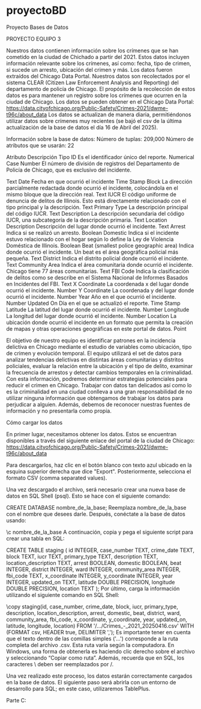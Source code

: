 # proyectoBD
Proyecto Bases de Datos

PROYECTO EQUIPO 3

Nuestros datos contienen información sobre los crímenes que se han cometido en la ciudad de Chichado a partir del 2021. Estos datos incluyen información relevante sobre los crímenes, así como: fecha, tipo de crimen, si sucede un arresto, ubicación del crimen y más. Los datos fueron extraídos del Chicago Data Portal.
	Nuestros datos son recolectados por el sistema CLEAR (Citizen Law Enforcement Analysis and Reporting) del departamento de policía de Chicago. El propósito de la recolección de estos datos es para mantener un registro sobre los crímenes que ocurren en la ciudad de Chicago. Los datos se pueden obtener en el Chicago Data Portal: https://data.cityofchicago.org/Public-Safety/Crimes-2021/dwme-t96c/about_data
Los datos se actualizan de manera diaria, permitiéndonos utilizar datos sobre crímenes muy recientes (se bajó el csv de la última actualización de la base de datos el día 16 de Abril del 2025). 

Información sobre la base de datos:
Número de tuplas: 209,000
Número de atributos que se usarán: 22

Atributo
Descripción
Tipo
ID
Es el identificador único del reporte.
Numerical
Case Number
El número de división de registros del Departamento de Policía de Chicago, que es exclusivo del incidente.


Text
Date
Fecha en que ocurrió el incidente
Time Stamp
Block
La dirección parcialmente redactada donde ocurrió el incidente, colocándola en el mismo bloque que la dirección real.
Text
IUCR
El código uniforme de denuncia de delitos de Illinois. Esto está directamente relacionado con el tipo principal y la descripción.
Text
Primary Type
La descripción principal del código IUCR.
Text
Description
La descripción secundaria del código IUCR, una subcategoría de la descripción primaria.
Text
Location Description
Descripción del lugar donde ocurrió el incidente.
Text
Arrest
Indica si se realizó un arresto.
Boolean
Domestic
Indica si el incidente estuvo relacionado con el hogar según lo define la Ley de Violencia Doméstica de Illinois.
Boolean
Beat (smallest police geographic area)
Indica donde ocurrió el incidente. Un beat es el área geográfica policial más pequeña.
Text
District
Indica el distrito policial donde ocurrió el incidente.
Text
Community Area
Indica el área comunitaria donde ocurrió el incidente. Chicago tiene 77 áreas comunitarias.
Text
FBI Code
Indica la clasificación de delitos como se describe en el Sistema Nacional de Informes Basados ​​en Incidentes del FBI.
Text
X Coordinate
La coordenada x del lugar donde ocurrió el incidente.
Number
Y Coordinate
La coordenada y del lugar donde ocurrió el incidente.
Number
Year
Año en el que ocurrió el incidente.
Number
Updated On
Día en el que se actualizó el reporte.
Time Stamp
Latitude
La latitud del lugar donde ocurrió el incidente.
Number
Longitude
La longitud del lugar donde ocurrió el incidente.
Number
Location
La ubicación donde ocurrió el incidente en un formato que permita la creación de mapas y otras operaciones geográficas en este portal de datos.
Point



El objetivo de nuestro equipo es identificar patrones en la incidencia delictiva en Chicago mediante el estudio de variables como ubicación, tipo de crimen y evolución temporal. El equipo utilizará el set de datos para analizar tendencias delictivas en distintas áreas comunitarias y distritos policiales, evaluar la relación entre la ubicación y el tipo de delito, examinar la frecuencia de arrestos y detectar cambios temporales en la criminalidad. Con esta información, podremos determinar estrategias potenciales para reducir el crimen en Chicago.
	Trabajar con datos tan delicados así como lo es la criminalidad en una ciudad conlleva a una gran responsabilidad de no utilizar ninguna información que obtengamos de trabajar los datos para perjudicar a alguien. Además, debemos de reconocer nuestras fuentes de información y no presentarla como propia. 

Cómo cargar los datos

En primer lugar, necesitamos obtener los datos. Estos se encuentran disponibles a través del siguiente enlace del portal de la ciudad de Chicago:
https://data.cityofchicago.org/Public-Safety/Crimes-2021/dwme-t96c/about_data

Para descargarlos, haz clic en el botón blanco con texto azul ubicado en la esquina superior derecha que dice "Export". Posteriormente, selecciona el formato CSV (comma separated values).

Una vez descargado el archivo, será necesario crear una nueva base de datos en SQL Shell (psql). Esto se hace con el siguiente comando:

CREATE DATABASE nombre_de_la_base;
Reemplaza nombre_de_la_base con el nombre que desees darle. Después, conéctate a la base de datos usando:

\c nombre_de_la_base
A continuación, copia y pega el siguiente script para crear una tabla en SQL:

CREATE TABLE staging (
    id INTEGER,
    case_number TEXT,
    crime_date TEXT,
    block TEXT,
    iucr TEXT,
    primary_type TEXT,
    description TEXT,
    location_description TEXT,
    arrest BOOLEAN,
    domestic BOOLEAN,
    beat INTEGER,
    district INTEGER,
    ward INTEGER,
    community_area INTEGER,
    fbi_code TEXT,
    x_coordinate INTEGER,
    y_coordinate INTEGER,
    year INTEGER,
    updated_on TEXT,
    latitude DOUBLE PRECISION,
    longitude DOUBLE PRECISION,
    location TEXT
);
Por último, carga la información utilizando el siguiente comando en SQL Shell:

\copy staging(id, case_number, crime_date, block, iucr, primary_type, description, location_description, arrest, domestic, beat, district, ward, community_area, fbi_code, x_coordinate, y_coordinate, year, updated_on, latitude, longitude, location) FROM '/.../Crimes_-_2021_20250416.csv' WITH (FORMAT csv, HEADER true, DELIMITER ',');
Es importante tener en cuenta que el texto dentro de las comillas simples ('...') corresponde a la ruta completa del archivo .csv. Esta ruta varía según la computadora. En Windows, una forma de obtenerla es haciendo clic derecho sobre el archivo y seleccionando “Copiar como ruta”. Además, recuerda que en SQL, los caracteres \ deben ser reemplazados por /.

Una vez realizado este proceso, los datos estarán correctamente cargados en la base de datos. El siguiente paso será abrirla con un entorno de desarrollo para SQL; en este caso, utilizaremos TablePlus.



Parte C: 

